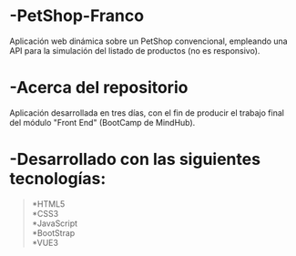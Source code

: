 # -PetShop-Franco
Aplicación web dinámica sobre un PetShop convencional, empleando una API para la simulación del listado de productos (no es responsivo).

# -Acerca del repositorio
Aplicación desarrollada en tres días, con el fin de producir el trabajo final del módulo "Front End" (BootCamp de MindHub).

# -Desarrollado con las siguientes tecnologías:
> <p>*HTML5<br>*CSS3<br>*JavaScript<br>*BootStrap<br>*VUE3</p>  

